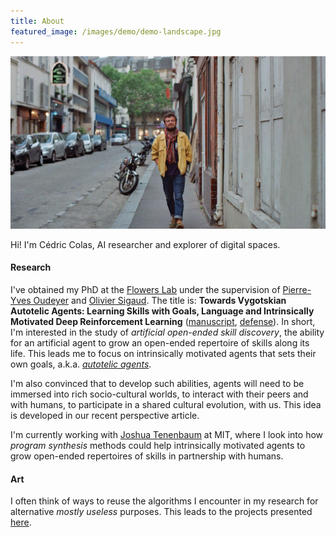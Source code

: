 ```yaml
---
title: About
featured_image: /images/demo/demo-landscape.jpg
---
```


<img class="image" src="/images/general/about_landscape.jpg" alt=""/>

Hi! I'm Cédric Colas, AI researcher and explorer of digital spaces. 

#### Research

I've obtained my PhD at the [Flowers Lab](https://flowers.inria.fr/) under the supervision of [Pierre-Yves Oudeyer](http://www.pyoudeyer.com/) and [Olivier Sigaud](https://www.isir.upmc.fr/personnel/sigaud/). 
The title is: **Towards Vygotskian Autotelic Agents: Learning Skills with Goals, Language and Intrinsically Motivated Deep Reinforcement Learning** (<a 
href="/data/cedric_colas_manuscript.pdf" download>manuscript</a>, [defense](https://www.youtube.com/watch?v=x4vS557rhAM)). In short, I'm 
interested in the study of _artificial open-ended skill discovery_, the ability for an artificial agent to grow an open-ended repertoire of skills along its life. This leads me 
to focus on intrinsically motivated agents that sets their own goals, a.k.a. [_autotelic agents_](https://arxiv.org/abs/2012.09830). 

I'm also convinced that to develop such abilities, agents will need to be immersed into rich socio-cultural worlds, to interact with their peers and with humans, to participate 
in a shared cultural evolution, with us. This idea is developed in our recent perspective article.

I'm currently working with [Joshua Tenenbaum](https://mitibmwatsonailab.mit.edu/people/joshua-tenenbaum/) at MIT, where I look into how _program synthesis_ methods could help 
intrinsically motivated agents to grow open-ended repertoires of skills in partnership with humans. 

#### Art

I often think of ways to reuse the algorithms I encounter in my research for alternative _mostly useless_ purposes. This leads to the projects presented <a
href="/project/" download>here</a>. 
